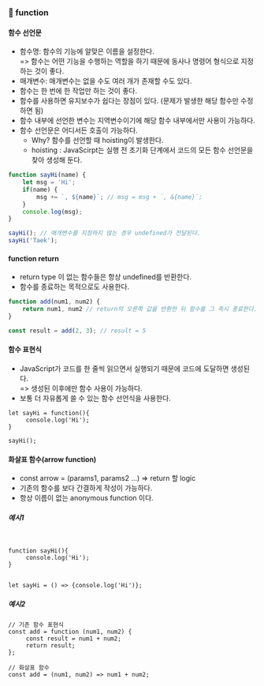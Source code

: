 ### 📑 function

#### 함수 선언문

* 함수명: 함수의 기능에 알맞은 이름을 설정한다. <br>=> 함수는 어떤 기능을 수행하는 역할을 하기 때문에 동사나 명령어 형식으로 지정하는 것이 좋다.
* 매개변수: 매개변수는 없을 수도 여러 개가 존재할 수도 있다.
* 함수는 한 번에 한 작업만 하는 것이 좋다.
* 함수를 사용하면 유지보수가 쉽다는 장점이 있다. (문제가 발생한 해당 함수만 수정하면 됨)
* 함수 내부에 선언한 변수는 지역변수이기에 해당 함수 내부에서만 사용이 가능하다.
* 함수 선언문은 어디서든 호출이 가능하다.
    * Why? 함수를 선언할 때 hoisting이 발생한다.  
    * hoisting : JavaScirpt는 실행 전 초기화 단계에서 코드의 모든 함수 선언문을 찾아 생성해 둔다.

```javascript
function sayHi(name) {
    let msg = 'Hi';
    if(name) {
        msg += `, ${name}`; // msg = msg + `, &{name}`;
    }
    console.log(msg);
}

sayHi(); // 매개변수를 지정하지 않는 경우 undefined가 전달된다.
sayHi('Taek');
```

#### function return

* return type 이 없는 함수들은 항상 undefined를 반환한다.
* 함수를 종료하는 목적으로도 사용한다.

```javascript
function add(num1, num2) {
    return num1, num2 // return의 오른쪽 값을 반환한 뒤 함수를 그 즉시 종료한다.
}

const result = add(2, 3); // result = 5
```

#### 함수 표현식

* JavaScript가 코드를 한 줄씩 읽으면서 실행되기 때문에 코드에 도달하면 생성된다.<br>=> 생성된 이후에만 함수 사용이 가능하다.
* 보통 더 자유롭게 쓸 수 있는 함수 선언식을 사용한다.

```javascirpt
let sayHi = function(){
     console.log('Hi');
}

sayHi();
```

#### 화살표 함수(arrow function)

* const arrow = (params1, params2 ...) => return 할 logic
* 기존의 함수를 보다 간결하게 작성이 가능하다.
* 항상 이름이 없는 anonymous function 이다.

##### 예시1

```javascirpt


function sayHi(){
     console.log('Hi');
}


let sayHi = () => {console.log('Hi')};
```

##### 예시2

```javascirpt
// 기존 함수 표현식
const add = function (num1, num2) {
     const result = num1 + num2;
     return result;
};

// 화살표 함수
const add = (num1, num2) => num1 + num2;
```
